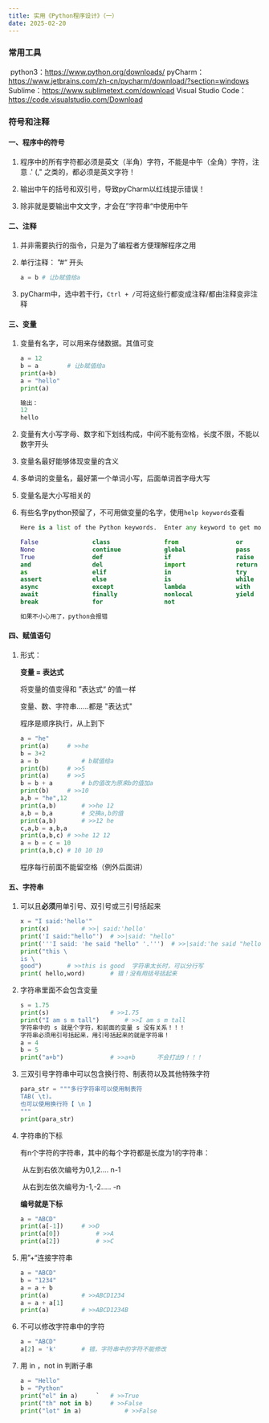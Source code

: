 ```yaml
---
title: 实用《Python程序设计》（一）
date: 2025-02-20
---
```

### 常用工具

​	python3：https://www.python.org/downloads/
  pyCharm：https://www.jetbrains.com/zh-cn/pycharm/download/?section=windows
  Sublime：https://www.sublimetext.com/download
  Visual Studio Code：https://code.visualstudio.com/Download

### 符号和注释

#### 一、程序中的符号

1. 程序中的所有字符都必须是英文（半角）字符，不能是中午（全角）字符，注意  .' (," 之类的，都必须是英文字符！

2. 输出中午的括号和双引号，导致pyCharm以红线提示错误！
3. 除非就是要输出中文文字，才会在”字符串“中使用中午 

#### 二、注释

1. 并非需要执行的指令，只是为了编程者方便理解程序之用

2. 单行注释： ”#“ 开头

   ```python
   a = b # 让b赋值给a
   ```

   

3. pyCharm中，选中若干行，`Ctrl + /`可将这些行都变成注释/都由注释变非注释

#### 三、变量

1. 变量有名字，可以用来存储数据。其值可变

   ```python
   a = 12
   b = a		# 让b赋值给a
   print(a+b)
   a = "hello"
   print(a)
   
   输出：
   12
   hello
   ```

2. 变量有大小写字母、数字和下划线构成，中间不能有空格，长度不限，不能以数字开头

3. 变量名最好能够体现变量的含义

4. 多单词的变量名，最好第一个单词小写，后面单词首字母大写

5. 变量名是大小写相关的

6. 有些名字python预留了，不可用做变量的名字，使用`help keywords`查看

   ```python
   Here is a list of the Python keywords.  Enter any keyword to get more help.
   
   False               class               from                or
   None                continue            global              pass
   True                def                 if                  raise
   and                 del                 import              return
   as                  elif                in                  try
   assert              else                is                  while
   async               except              lambda              with
   await               finally             nonlocal            yield
   break               for                 not               
   
   如果不小心用了，python会报错
   ```

#### 四、赋值语句

1. 形式：

   **变量 = 表达式**

   将变量的值变得和 ”表达式“ 的值一样

   变量、数、字符串......都是 "表达式"

   程序是顺序执行，从上到下

   ```python
   a = "he"
   print(a)		# >>he
   b = 3+2
   a = b			# b赋值给a
   print(b)		# >>5
   print(a)		# >>5
   b = b + a 		# b的值改为原来b的值加a
   print(b)		# >>10
   a,b = "he",12
   print(a,b)		# >>he 12
   a,b = b,a		# 交换a,b的值
   print(a,b)		# >>12 he
   c,a,b = a,b,a
   print(a,b,c)	# >>he 12 12
   a = b = c = 10
   print(a,b,c)	# 10 10 10
   ```

   程序每行前面不能留空格（例外后面讲）

#### 五、字符串

1. 可以且**必须**用单引号、双引号或三引号括起来

   ```python
   x = "I said:'hello'"
   print(x)			# >>| said:'hello'
   print('I said:"hello"') 	# >>|said: "hello"
   print('''I said: 'he said "hello" '.''')  # >>|said:'he said "hello"'
   print("this \
   is \
   good")		# >>this is good  字符串太长时，可以分行写
   print( hello,word)		# 错！没有用括号括起来
   ```

2. 字符串里面不会包含变量

   ```python
   s = 1.75
   print(s)					# >>1.75
   print("I am s m tall")		# >>I am s m tall
   字符串中的 s 就是个字符，和前面的变量 s 没有关系！！！
   字符串必须用引号括起来，用引号括起来的就是字符串！
   a = 4
   b = 5
   print("a+b")				# >>a+b      不会打出9！！！
   ```

3. 三双引号字符串中可以包含换行符、制表符以及其他特殊字符

   ```python
   para_str = """多行字符串可以使用制表符
   TAB( \t)。
   也可以使用换行符【 \n 】
   """
   print(para_str)
   ```

4. 字符串的下标

   有n个字符的字符串，其中的每个字符都是长度为1的字符串：

   ​			从左到右依次编号为0,1,2.... n-1

   ​			从右到左依次编号为-1,-2..... -n

   **编号就是下标**

   ```python
   a = "ABCD"
   print(a[-1])		# >>D 
   print(a[0])			# >>A
   print(a[2])			# >>C
   ```

5. 用”+“连接字符串

   ```python
   a = "ABCD"
   b = "1234"
   a = a + b 			
   print(a)			# >>ABCD1234
   a = a + a[1]
   print(a)			# >>ABCD1234B
   ```

6. 不可以修改字符串中的字符

   ```python
   a = "ABCD"
   a[2] = 'k'		# 错，字符串中的字符不能修改
   ```

7. 用 in ，not in 判断子串

   ```python
   a = "Hello"
   b = "Python"
   print("el" in a)		`	# >>True
   print("th" not in b)		# >>False
   print("lot" in a)			# >>False
   ```
